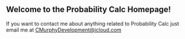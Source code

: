 ## Welcome to the Probability Calc Homepage!

If you want to contact me about anything related to Probability Calc just email me at CMurphyDevelopment@icloud.com
